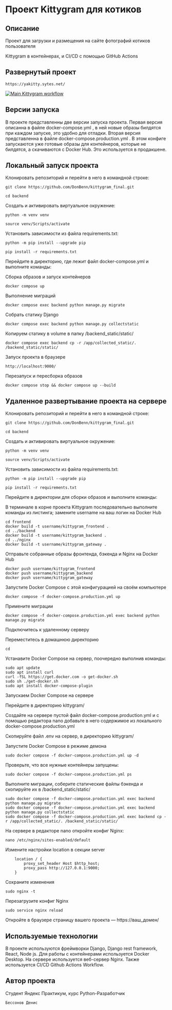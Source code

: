 #  Проект Kittygram для котиков

## Описание

Проект для загрузки и размещения на сайте фотографий котиков пользователя

Kittygram в контейнерах, и CI/CD с помощью GitHub Actions

## Развернутый проект

```
https://yakitty.sytes.net/
```

[![Main Kittygram workflow](https://github.com/DonBenn/kittygram_final/actions/workflows/main.yml/badge.svg)](https://github.com/DonBenn/kittygram_final/actions/workflows/main.yml)

## Версии запуска

В проекте представленны две версии запуска проекта. Первая версия описанна в файле 
docker-compose.yml , в ней новые образы билдятся при каждом запуске, это удобно для отладки.
Вторая версия представленна в файле docker-compose.production.yml . В этом конфиге запускаются уже готовые образы для контейнеров, которые не билдятся, а скачиваются с Docker Hub. Это используется в продакшене.

## Локальный запуск проекта

Клонировать репозиторий и перейти в него в командной строке:

```
git clone https://github.com/DonBenn/kittygram_final.git
```

```
cd backend
```

Cоздать и активировать виртуальное окружение:

```
python -m venv venv
```

```
source venv/Scripts/activate
```

Установить зависимости из файла requirements.txt:

```
python -m pip install --upgrade pip
```

```
pip install -r requirements.txt
```

Перейдите в директорию, где лежит файл docker-compose.yml и выполните команды:

Сборка образов и запуск контейнеров

```
docker compose up 
```

Выполнение миграций 

```
docker compose exec backend python manage.py migrate
```

Собрать статику Django


```
docker compose exec backend python manage.py collectstatic
```

Копируем статику в volume в папку /backend_static/static/

```
docker compose exec backend cp -r /app/collected_static/. /backend_static/static/
```

Запуск проекта в браузере

```
http://localhost:9000/
```


Перезапуск и пересборка образов

```
docker compose stop && docker compose up --build 
```

## Удаленное развертывание проекта на сервере


Клонировать репозиторий и перейти в него в командной строке:

```
git clone https://github.com/DonBenn/kittygram_final.git
```

```
cd backend
```

Cоздать и активировать виртуальное окружение:

```
python -m venv venv
```

```
source venv/Scripts/activate
```

Установить зависимости из файла requirements.txt:

```
python -m pip install --upgrade pip
```

```
pip install -r requirements.txt
```

Перейдите в директории для сборки образов и выполните команды:

В терминале в корне проекта Kittygram последовательно выполните команды из листинга; 
замените username на ваш логин на Docker Hub

```
cd frontend  
docker build -t username/kittygram_frontend . 
cd ../backend  
docker build -t username/kittygram_backend .
cd ../nginx  
docker build -t username/kittygram_gateway . 

```

Отправьте собранные образы фронтенда, бэкенда и Nginx на Docker Hub

```
docker push username/kittygram_frontend
docker push username/kittygram_backend
docker push username/kittygram_gateway
```

Запустите Docker Compose с этой конфигурацией на своём компьютере

```
docker compose -f docker-compose.production.yml up 
```

Примените миграции

```
docker compose -f docker-compose.production.yml exec backend python manage.py migrate
```

Подключитесь к удаленному серверу

Переместитесь в домашнюю директорию

```
cd
```

Устанавите Docker Compose на сервер, поочередно выполнив команды:

```
sudo apt update
sudo apt install curl
curl -fSL https://get.docker.com -o get-docker.sh
sudo sh ./get-docker.sh
sudo apt install docker-compose-plugin 
```

Запускаем Docker Compose на сервере

Перейдите в директорию kittygram/

Cоздайте на сервере пустой файл docker-compose.production.yml и с помощью 
редактора nano добавьте в него содержимое из локального docker-compose.production.yml

Скопируйте файл .env на сервер, в директорию kittygram/

Запустите Docker Compose в режиме демона

```
sudo docker compose -f docker-compose.production.yml up -d 
```

Проверьте, что все нужные контейнеры запущены:

```
sudo docker compose -f docker-compose.production.yml ps 
```

Выполните миграции, соберите статические файлы бэкенда и скопируйте их 
в /backend_static/static/

```
sudo docker compose -f docker-compose.production.yml exec backend python manage.py migrate
sudo docker compose -f docker-compose.production.yml exec backend python manage.py collectstatic
sudo docker compose -f docker-compose.production.yml exec backend cp -r /app/collected_static/. /backend_static/static/ 
```

На сервере в редакторе nano откройте конфиг Nginx:

```
nano /etc/nginx/sites-enabled/default
```

Измените настройки location в секции server

```
    location / {
        proxy_set_header Host $http_host;
        proxy_pass http://127.0.0.1:9000;
    }
```

Сохраните изменения 

```
sudo nginx -t 
```

Перезагрузите конфиг Nginx 

```
sudo service nginx reload
```

Откройте в браузере страницу вашего проекта — https://ваш_домен/



## Используемые технологии

В проекте используются фреймворки Django, Django rest framework, React, Node js.
Для работы с контейнерами используется Docker Desktop.
На сервере используется веб-сервер Nginx.
Также используется CI/CD Github Actions Workflow.


## Автор проекта

Студент Яндекс Практикум, курс Python-Разработчик

```
Бессонов Денис
```


